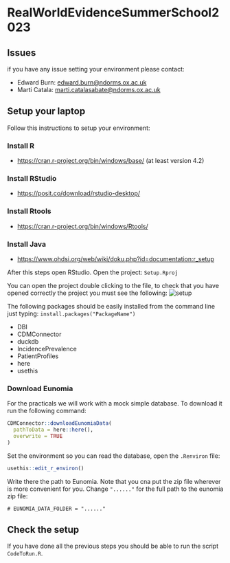 # RealWorldEvidenceSummerSchool2023


## Issues

if you have any issue setting your environment please contact: 
- Edward Burn: edward.burn@ndorms.ox.ac.uk
- Marti Catala: marti.catalasabate@ndorms.ox.ac.uk

## Setup your laptop

Follow this instructions to setup your environment:
### Install R
-	https://cran.r-project.org/bin/windows/base/ (at least version 4.2)
### Install RStudio
-	https://posit.co/download/rstudio-desktop/
### Install Rtools
-	https://cran.r-project.org/bin/windows/Rtools/
### Install Java 
- https://www.ohdsi.org/web/wiki/doku.php?id=documentation:r_setup

After this steps open RStudio. Open the project: `Setup.Rproj`

You can open the project double clicking to the file, to check that you have opened correctly the project you must see the following:
![setup](https://user-images.githubusercontent.com/18575244/235122166-a860c2c8-1441-4c7e-b6d2-de47db32e5b1.png)

The following packages should be easily installed from the command line just typing: `install.packages("PackageName")`

- DBI
- CDMConnector
- duckdb
- IncidencePrevalence
- PatientProfiles
- here
- usethis

### Download Eunomia
For the practicals we will work with a mock simple database. To download it run the following command:
```r
CDMConnector::downloadEunomiaData(
  pathToData = here::here(), 
  overwrite = TRUE
)
```
Set the environment so you can read the database, open the `.Renviron` file:
```r
usethis::edit_r_environ()
```
Write there the path to Eunomia. Note that you cna put the zip file wherever is more convenient for you. Change `"......"` for the full path to the eunomia zip file:
```
# EUNOMIA_DATA_FOLDER = "......"
```

## Check the setup

If you have done all the previous steps you should be able to run the script `CodeToRun.R`.

